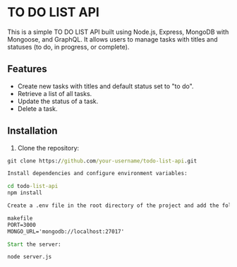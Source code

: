 # TO DO LIST API

This is a simple TO DO LIST API built using Node.js, Express, MongoDB with Mongoose, and GraphQL. It allows users to manage tasks with titles and statuses (to do, in progress, or complete).

## Features

- Create new tasks with titles and default status set to "to do".
- Retrieve a list of all tasks.
- Update the status of a task.
- Delete a task.

## Installation

1. Clone the repository:

```cmd
git clone https://github.com/your-username/todo-list-api.git

Install dependencies and configure environment variables:

cd todo-list-api
npm install

Create a .env file in the root directory of the project and add the following variables:

makefile
PORT=3000
MONGO_URL='mongodb://localhost:27017'

Start the server:

node server.js
